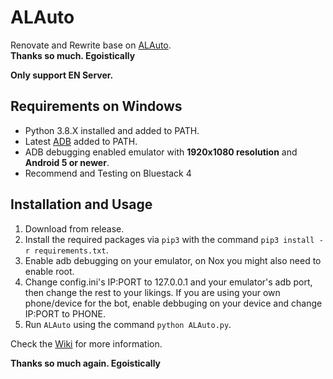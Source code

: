 # ALAuto
Renovate and Rewrite base on [ALAuto](https://github.com/Egoistically/ALAuto).  
**Thanks so much. Egoistically**

**Only support EN Server.**

## Requirements on Windows
* Python 3.8.X installed and added to PATH.
* Latest [ADB](https://developer.android.com/studio/releases/platform-tools) added to PATH.
* ADB debugging enabled emulator with **1920x1080 resolution** and **Android 5 or newer**.
* Recommend and Testing on Bluestack 4 

## Installation and Usage
1. Download from release.
2. Install the required packages via `pip3` with the command `pip3 install -r requirements.txt`.
3. Enable adb debugging on your emulator, on Nox you might also need to enable root.
4. Change config.ini's IP:PORT to 127.0.0.1 and your emulator's adb port, then change the rest to your likings. If you are using your own phone/device for the bot, enable debbuging on your device and change IP:PORT to PHONE.
5. Run `ALAuto` using the command `python ALAuto.py`.

Check the [Wiki](https://github.com/Egoistically/ALAuto/wiki/Config.ini-and-Modules-explanation) for more information. 

**Thanks so much again. Egoistically**
